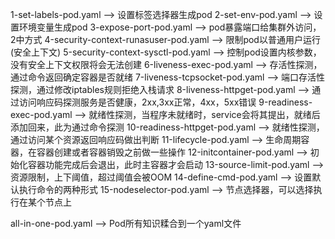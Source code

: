1-set-labels-pod.yaml                 --> 设置标签选择器生成pod
2-set-env-pod.yaml                    --> 设置环境变量生成pod
3-expose-port-pod.yaml                --> pod暴露端口给集群外访问，2中方式
4-security-context-runasuser-pod.yaml --> 限制pod以普通用户运行(安全上下文)
5-security-context-sysctl-pod.yaml    --> 控制pod设置内核参数，没有安全上下文权限将会无法创建
6-liveness-exec-pod.yaml              --> 存活性探测，通过命令返回确定容器是否就绪
7-liveness-tcpsocket-pod.yaml         --> 端口存活性探测，通过修改iptables规则拒绝入栈请求
8-liveness-httpget-pod.yaml           --> 通过访问响应码探测服务是否健康，2xx,3xx正常，4xx，5xx错误
9-readiness-exec-pod.yaml             --> 就绪性探测，当程序未就绪时，service会将其提出，就绪后添加回来，此为通过命令探测
10-readiness-httpget-pod.yaml         --> 就绪性探测，通过访问某个资源返回响应码做出判断
11-lifecycle-pod.yaml                 --> 生命周期容器，在容器创建或者容器销毁之前做一些操作
12-initcontainer-pod.yaml             --> 初始化容器功能完成后会退出，此时主容器才会启动
13-source-limit-pod.yaml              --> 资源限制，上下阈值，超过阈值会被OOM
14-define-cmd-pod.yaml                --> 设置默认执行命令的两种形式
15-nodeselector-pod.yaml              --> 节点选择器，可以选择执行在某个节点上

all-in-one-pod.yaml                   --> Pod所有知识糅合到一个yaml文件
